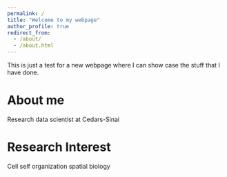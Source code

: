 ```yaml
---
permalink: /
title: "Welcome to my webpage"
author_profile: true
redirect_from: 
  - /about/
  - /about.html
---
```


This is just a test for a new webpage where I can show case the stuff that I have done.

# About me 

Research data scientist at Cedars-Sinai 

# Research Interest

Cell self organization spatial biology



